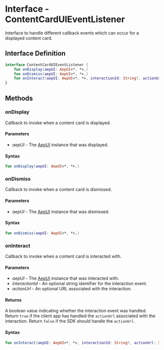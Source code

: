 # Interface - ContentCardUIEventListener

Interface to handle different callback events which can occur for a displayed content card.

## Interface Definition

```kotlin
interface ContentCardUIEventListener {
    fun onDisplay(aepUI: AepUI<*, *>,)
    fun onDismiss(aepUI: AepUI<*, *>,)
    fun onInteract(aepUI: AepUI<*, *>, interactionId: String?, actionUrl: String?): Boolean
}
```

## Methods

### onDisplay

Callback to invoke when a content card is displayed.

#### Parameters

- _aepUI_ - The [AepUI](./aepui.md) instance that was displayed.

#### Syntax

```kotlin
fun onDisplay(aepUI: AepUI<*, *>,)
```

### onDismiss

Callback to invoke when a content card is dismissed.

#### Parameters

- _aepUI_ - The [AepUI](./aepui.md) instance that was dismissed.

#### Syntax

```kotlin
fun onDismiss(aepUI: AepUI<*, *>,)
```

### onInteract

Callback to invoke when a content card is interacted with.

#### Parameters

- _aepUI_ - The [AepUI](./aepui.md) instance that was interacted with.
- _interactionId_ - An optional string identifier for the interaction event.
- _actionUrl_ - An optional URL associated with the interaction.

#### Returns

A boolean value indicating whether the interaction event was handled. Return `true` if the client app has handled the `actionUrl` associated with the interaction. Return `false` if the SDK should handle the `actionUrl`.

#### Syntax

```kotlin
fun onInteract(aepUI: AepUI<*, *>, interactionId: String?, actionUrl: String?): Boolean
```